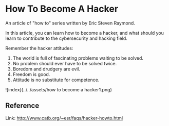 # How To Become A Hacker

An article of "how to" series written by Eric Steven Raymond.

In this article, you can learn how to become a hacker, and what should you learn to contribute to the cybersecurity and hacking field.

Remember the hacker attitudes:

1. The world is full of fascinating problems waiting to be solved.
2. No problem should ever have to be solved twice.
3. Boredom and drudgery are evil.
4. Freedom is good.
5. Attitude is no substitute for competence.

![index](../../assets/how to become a hacker1.png)

## Reference

Link: http://www.catb.org/~esr/faqs/hacker-howto.html

